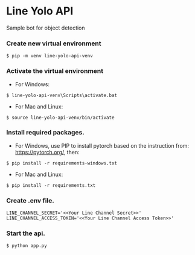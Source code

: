 # Line Yolo API

Sample bot for object detection

### Create new virtual environment
```
$ pip -m venv line-yolo-api-venv
```

### Activate the virtual environment

* For Windows:
```
$ line-yolo-api-venv\Scripts\activate.bat
```

* For Mac and Linux:
```
$ source line-yolo-api-venv/bin/activate
```

### Install required packages.

* For Windows, use PIP to install pytorch based on the instruction from: https://pytorch.org/, then:
```
$ pip install -r requirements-windows.txt
```

* For Mac and Linux:
```
$ pip install -r requirements.txt
```

### Create .env file.
```
LINE_CHANNEL_SECRET='<<Your Line Channel Secret>>'
LINE_CHANNEL_ACCESS_TOKEN='<<Your Line Channel Access Token>>'
```

### Start the api.
```
$ python app.py
```
